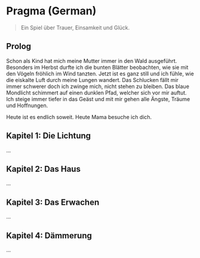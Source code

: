 # Pragma (German)

> Ein Spiel über Trauer, Einsamkeit und Glück.

## Prolog

Schon als Kind hat mich meine Mutter immer in den Wald ausgeführt. Besonders im Herbst durfte ich die bunten Blätter beobachten, wie sie mit den Vögeln fröhlich im Wind tanzten. Jetzt ist es ganz still und ich fühle, wie die eiskalte Luft durch meine Lungen wandert. Das Schlucken fällt mir immer schwerer doch ich zwinge mich, nicht stehen  zu bleiben. Das blaue Mondlicht schimmert auf einen dunklen Pfad, welcher sich vor mir auftut. Ich steige immer tiefer in das Geäst und mit mir gehen alle Ängste, Träume und Hoffnungen.

Heute ist es endlich soweit. Heute Mama besuche ich dich.

## Kapitel 1: Die Lichtung

...

## Kapitel 2: Das Haus

...

## Kapitel 3: Das Erwachen

...

## Kapitel 4: Dämmerung

...
